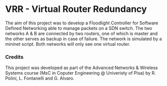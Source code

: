 # VRR - Virtual Router Redundancy

The aim of this project was to develop a Floodlight Controller for Software Defined Networking able to manage packets on a SDN switch. The two networks A & B are connected by two routers, one of which is master and the other serves as backup in case of failure.
The network is simulated by a mininet script. Both networks will only see one virtual router.

### Credits ###
This project was developed as part of the Advanced Networks & Wireless Systems course (MsC in Coputer Engineering @ Univeristy of Pisa) by R. Polini, L. Fontanelli and G. Alvaro.
